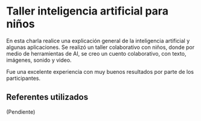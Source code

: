 # Taller inteligencia artificial para niños

En esta charla realice una explicación general de la inteligencia artificial y algunas aplicaciones. Se realizó un taller colaborativo con niños, donde por medio de herramientas de AI, se creo un cuento colaborativo, con texto, imágenes, sonido y video.

Fue una excelente experiencia con muy buenos resultados por parte de los participantes.

## Referentes utilizados

(Pendiente)
